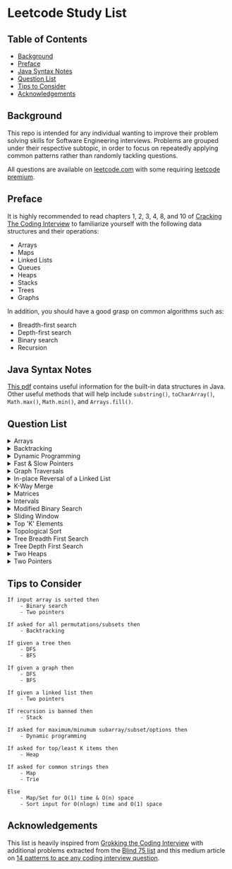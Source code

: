 # Leetcode Study List

## Table of Contents

- [Background](#background)
- [Preface](#preface)
- [Java Syntax Notes](#java-syntax-notes)
- [Question List](#question-list)
- [Tips to Consider](#tips-to-consider)
- [Acknowledgements](#acknowledgements)

## Background

This repo is intended for any individual wanting to improve their problem
solving skills for Software Engineering interviews.
Problems are grouped under their respective subtopic, in order to focus on
repeatedly applying common patterns rather than randomly tackling questions.

All questions are available on [leetcode.com] with some requiring [leetcode premium].

## Preface

It is highly recommended to read chapters 1, 2, 3, 4, 8, and 10 of [Cracking The Coding Interview]
to familiarize yourself with the following data structures and their operations:

- Arrays
- Maps
- Linked Lists
- Queues
- Heaps
- Stacks
- Trees
- Graphs

In addition, you should have a good grasp on common algorithms such as:

- Breadth-first search
- Depth-first search
- Binary search
- Recursion

## Java Syntax Notes

[This pdf] contains useful information for the built-in data structures in Java.
Other useful methods that will help include `substring()`, `toCharArray()`, `Math.max()`,
`Math.min()`, and `Arrays.fill()`.

## Question List

<details>
   	<summary>Arrays</summary>

#### Easy:

1. Contains Duplicate: https://leetcode.com/problems/contains-duplicate/
1. Missing Number: https://leetcode.com/problems/missing-number/
1. Find All Numbers Disappeared in an Array: https://leetcode.com/problems/find-all-numbers-disappeared-in-an-array/
1. Single Number: https://leetcode.com/problems/single-number/

#### Medium:

1. Product of Array Except Self: https://leetcode.com/problems/product-of-array-except-self/
1. Find the Duplicate Number: https://leetcode.com/problems/find-the-duplicate-number/
1. Find All Duplicates in an Array: https://leetcode.com/problems/find-all-duplicates-in-an-array/
1. Jump Game: https://leetcode.com/problems/jump-game/

#### Hard:

1. First Missing Positive: https://leetcode.com/problems/first-missing-positive/
1. Longest Consecutive Sequence: https://leetcode.com/problems/longest-consecutive-sequence/

</details>

<details>
   	<summary>Backtracking</summary>

The backtracking technique can be found under `10. Subsets` [here].

#### Easy:

1. Letter Case Permutation: https://leetcode.com/problems/letter-case-permutation/

#### Medium:

1. Subsets: https://leetcode.com/problems/subsets/
1. Subsets II: https://leetcode.com/problems/subsets-ii/
1. Permutations: https://leetcode.com/problems/permutations/
1. Permutations II: https://leetcode.com/problems/permutations-ii/
1. Combinations: https://leetcode.com/problems/combinations/
1. Combination Sum: https://leetcode.com/problems/combination-sum/
1. Combination Sum II: https://leetcode.com/problems/combination-sum-ii/
1. Combination Sum III: https://leetcode.com/problems/combination-sum-iii/
1. Generate Parentheses: https://leetcode.com/problems/generate-parentheses/
1. Target Sum: https://leetcode.com/problems/target-sum/
1. Palindrome Partitioning: https://leetcode.com/problems/palindrome-partitioning/
1. Partition to K Equal Sum Subsets: https://leetcode.com/problems/partition-to-k-equal-sum-subsets/
1. Letter Combinations of a Phone Number: https://leetcode.com/problems/letter-combinations-of-a-phone-number/
1. Generalized Abbreviation: https://leetcode.com/problems/generalized-abbreviation/

#### Hard:

1. Sudoku Solver: https://leetcode.com/problems/sudoku-solver/
1. N-Queens: https://leetcode.com/problems/n-queens/

</details>

<details>
   	<summary>Dynamic Programming</summary>

Dynamic programming guides can be found on [topcoder] and the [Back To Back SWE
YouTube channel].

#### Easy:

1. Climbing Stairs: https://leetcode.com/problems/climbing-stairs/
1. House Robber: https://leetcode.com/problems/house-robber/
1. Best Time to Buy and Sell Stock: https://leetcode.com/problems/best-time-to-buy-and-sell-stock/
1. Maximum Subarray: https://leetcode.com/problems/maximum-subarray/
1. Range Sum Query - Immutable: https://leetcode.com/problems/range-sum-query-immutable/

#### Medium:

1. House Robber II: https://leetcode.com/problems/house-robber-ii/
1. Coin Change: https://leetcode.com/problems/coin-change/
1. Maximum Product Subarray: https://leetcode.com/problems/maximum-product-subarray/
1. Longest Increasing Subsequence: https://leetcode.com/problems/longest-increasing-subsequence/
1. Longest Palindromic Substring: https://leetcode.com/problems/longest-palindromic-substring/
1. Word Break: https://leetcode.com/problems/word-break/
1. Combination Sum: https://leetcode.com/problems/combination-sum-iv/
1. Decode Ways: https://leetcode.com/problems/decode-ways/
1. Unique Paths: https://leetcode.com/problems/unique-paths/
1. Palindromic Substrings: https://leetcode.com/problems/palindromic-substrings/
1. Number of Longest Increasing Subsequence: https://leetcode.com/problems/number-of-longest-increasing-subsequence/
1. Partition Equal Subset Sum: https://leetcode.com/problems/partition-equal-subset-sum/
1. Best Time to Buy and Sell Stock with Cooldown: https://leetcode.com/problems/best-time-to-buy-and-sell-stock-with-cooldown/
1. Counting Bits: https://leetcode.com/problems/counting-bits/

#### Hard:

1. Longest Valid Parentheses: https://leetcode.com/problems/longest-valid-parentheses/

</details>

<details>
   	<summary>Fast & Slow Pointers</summary>

The fast & slow pointer approach can be found under `3. Fast and Slow pointers` [here].

#### Easy:

1. Linked List Cycle: https://leetcode.com/problems/linked-list-cycle/
1. Middle of the Linked List: https://leetcode.com/problems/middle-of-the-linked-list/
1. Palindrome Linked List: https://leetcode.com/problems/palindrome-linked-list/
1. Remove Linked List Elements: https://leetcode.com/problems/remove-linked-list-elements/
1. Remove Duplicates from Sorted List: https://leetcode.com/problems/remove-duplicates-from-sorted-list/

#### Medium:

1. Linked List Cycle II: https://leetcode.com/problems/linked-list-cycle-ii/
1. Add Two Numbers: https://leetcode.com/problems/add-two-numbers/
1. Remove Nth Node From End Of List: https://leetcode.com/problems/remove-nth-node-from-end-of-list/
1. Sort List: https://leetcode.com/problems/sort-list/
1. Reorder List: https://leetcode.com/problems/reorder-list/

</details>

<details>
   	<summary>Graph Traversals</summary>

#### Medium:

1. Clone Graph: https://leetcode.com/problems/clone-graph/
1. Course Schedule: https://leetcode.com/problems/course-schedule/
1. Pacific Atlantic Water Flow: https://leetcode.com/problems/pacific-atlantic-water-flow/
1. Number of Islands: https://leetcode.com/problems/number-of-islands/
1. Graph Valid Tree: https://leetcode.com/problems/graph-valid-tree/
1. Number of Connected Components in an Undirected Graph: https://leetcode.com/problems/number-of-connected-components-in-an-undirected-graph/

</details>

<details>
   	<summary>In-place Reversal of a Linked List</summary>

The in-place reveral technique can be found under `6. In-place reversal of linked list` [here].

#### Easy:

1. Reverse Linked List: https://leetcode.com/problems/reverse-linked-list/

#### Medium:

1. Reverse Linked List II: https://leetcode.com/problems/reverse-linked-list-ii/
1. Rotate List: https://leetcode.com/problems/rotate-list/
1. Swap Nodes in Pairs: https://leetcode.com/problems/swap-nodes-in-pairs/
1. Odd Even Linked List: https://leetcode.com/problems/odd-even-linked-list/

#### Hard:

1. Reverse Nodes in k-Group: https://leetcode.com/problems/reverse-nodes-in-k-group/

</details>

<details>
   	<summary>K-Way Merge</summary>

The k-way merge technique can be found under `13. K-way Merge` [here].

#### Easy:

1. Merge Two Sorted Lists: https://leetcode.com/problems/merge-two-sorted-lists/

#### Medium:

1. Kth Smallest Element in a Sorted Matrix: https://leetcode.com/problems/kth-smallest-element-in-a-sorted-matrix/
1. Find K Pairs with Smallest Sums: https://leetcode.com/problems/find-k-pairs-with-smallest-sums/

#### Hard:

1. Merge k Sorted Lists: https://leetcode.com/problems/merge-k-sorted-lists/
1. Smallest Range Covering Elements from K Lists: https://leetcode.com/problems/smallest-range-covering-elements-from-k-lists/

</details>

<details>
   	<summary>Matrices</summary>

#### Medium:

1. Set Matrix Zeroes: https://leetcode.com/problems/set-matrix-zeroes/
1. Spiral Matrix: https://leetcode.com/problems/spiral-matrix/
1. Rotate Image: https://leetcode.com/problems/rotate-image/
1. Word Search: https://leetcode.com/problems/word-search/

</details>

<details>
   	<summary>Intervals</summary>

The merge interval approach can be found under `4. Merge Intervals` [here].

#### Easy:

1. Meeting Rooms: https://leetcode.com/problems/meeting-rooms

#### Medium:

1. Merge Intervals: https://leetcode.com/problems/merge-intervals/
1. Interval List Intersections: https://leetcode.com/problems/interval-list-intersections/
1. Non-overlapping Intervals: https://leetcode.com/problems/non-overlapping-intervals/
1. Meeting Rooms II: https://leetcode.com/problems/meeting-rooms-ii/
1. Task Scheduler: https://leetcode.com/problems/task-scheduler/
1. Minimum Number of Arrows to Burst Balloons: https://leetcode.com/problems/minimum-number-of-arrows-to-burst-balloons/

#### Hard:

1. Insert Interval: https://leetcode.com/problems/insert-interval/
1. Employee Free Time: https://leetcode.com/problems/employee-free-time/

</details>

<details>
   	<summary>Modified Binary Search</summary>

The modified binary search algorithm can be found under `11. Modified binary search` [here].

#### Easy:

1. Binary Search: https://leetcode.com/problems/binary-search/
1. Find Smallest Letter Greater Than Target: https://leetcode.com/problems/find-smallest-letter-greater-than-target/
1. Peak Index in a Mountain Array: https://leetcode.com/problems/peak-index-in-a-mountain-array/

#### Medium:

1. Find Minimum in Rotated Sorted Array: https://leetcode.com/problems/find-minimum-in-rotated-sorted-array/
1. Find Peak Element: https://leetcode.com/problems/find-peak-element/
1. Search in Rotated Sorted Array: https://leetcode.com/problems/search-in-rotated-sorted-array/
1. Search in Rotated Sorted Array II: https://leetcode.com/problems/search-in-rotated-sorted-array-ii/
1. Search a 2D Matrix: https://leetcode.com/problems/search-a-2d-matrix/
1. Search a 2D Matrix II: https://leetcode.com/problems/search-a-2d-matrix-ii/

#### Hard:

1. Count of Range Sum: https://leetcode.com/problems/count-of-range-sum/

</details>

<details>
   	<summary>Sliding Window</summary>

The sliding window approach can be found under `1. Sliding Window` [here].

#### Medium:

1. Minimum Size Subarray Sum: https://leetcode.com/problems/minimum-size-subarray-sum/
1. Fruit Into Baskets: https://leetcode.com/problems/fruit-into-baskets/
1. Permutation in String: https://leetcode.com/problems/permutation-in-string/
1. Longest Repeating Character Replacement: https://leetcode.com/problems/longest-repeating-character-replacement/

#### Hard:

1. Sliding Window Maximum: https://leetcode.com/problems/sliding-window-maximum/
1. Longest Substring Without Repeating Characters: https://leetcode.com/problems/longest-substring-without-repeating-characters/
1. Minimum Number of K Consecutive Bit Flips: https://leetcode.com/problems/minimum-number-of-k-consecutive-bit-flips/
1. Unique Letter String: https://leetcode.com/problems/unique-letter-string/
1. Minimum Window Substring: https://leetcode.com/problems/minimum-window-substring/
1. Substring with Concatenation of All Words: https://leetcode.com/problems/substring-with-concatenation-of-all-words/

</details>

<details>
   	<summary>Top 'K' Elements</summary>

The top K element technique can be found under `12. Top K elements` [here].

#### Medium:

1. Kth Smallest Element in a BST: https://leetcode.com/problems/kth-smallest-element-in-a-bst/
1. K Closest Points to Origin: https://leetcode.com/problems/k-closest-points-to-origin/
1. Top K Frequent Elements: https://leetcode.com/problems/top-k-frequent-elements/
1. Sort Characters By Frequency: https://leetcode.com/problems/sort-characters-by-frequency/
1. Kth Largest Element in an Array: https://leetcode.com/problems/kth-largest-element-in-an-array/
1. Find K Closest Elements: https://leetcode.com/problems/find-k-closest-elements/
1. Reorganize String: https://leetcode.com/problems/reorganize-string/

#### Hard:

1. Rearrange String k Distance Apart: https://leetcode.com/problems/rearrange-string-k-distance-apart
1. Course Schedule III: https://leetcode.com/problems/course-schedule-iii/
1. Maximum Frequency Stack: https://leetcode.com/problems/maximum-frequency-stack/

</details>

<details>
   	<summary>Topological Sort</summary>

The topological sort algorithm can be found under `14. Topological sort` [here].

#### Medium:

1. Course Schedule: https://leetcode.com/problems/course-schedule/
1. Course Schedule II: https://leetcode.com/problems/course-schedule-ii/
1. Minimum Height Trees: https://leetcode.com/problems/minimum-height-trees/

#### Hard:

1. Alien Dictionary: https://leetcode.com/problems/alien-dictionary
1. Sequence Reconstruction: https://leetcode.com/problems/sequence-reconstruction

</details>

<details>
   	<summary>Tree Breadth First Search</summary>

The tree BFS technique can be found under `7. Tree BFS` [here].

#### Easy:

1. Binary Tree Level Order Traversal II: https://leetcode.com/problems/binary-tree-level-order-traversal-ii/
1. Average of Levels in Binary Tree: https://leetcode.com/problems/average-of-levels-in-binary-tree/
1. Minimum Depth of Binary Tree: https://leetcode.com/problems/minimum-depth-of-binary-tree/

#### Medium:

1. Binary Tree Level Order Traversal: https://leetcode.com/problems/binary-tree-level-order-traversal/
1. Binary Tree Zigzag Level Order Traversal: https://leetcode.com/problems/binary-tree-zigzag-level-order-traversal/
1. Populating Next Right Pointers in Each Node: https://leetcode.com/problems/populating-next-right-pointers-in-each-node/
1. Populating Next Right Pointers in Each Node II: https://leetcode.com/problems/populating-next-right-pointers-in-each-node-ii/
1. Binary Tree Right Side View: https://leetcode.com/problems/binary-tree-right-side-view/
1. All Nodes Distance K in Binary Tree: https://leetcode.com/problems/all-nodes-distance-k-in-binary-tree/
1. Boundary of Binary Tree: https://leetcode.com/problems/boundary-of-binary-tree

</details>

<details>
   	<summary>Tree Depth First Search</summary>

The tree DFS technique can be found under `8. Tree DFS` [here].

#### Easy:

1. Same Tree: https://leetcode.com/problems/same-tree/
1. Path Sum: https://leetcode.com/problems/path-sum/
1. Diameter of Binary Tree: https://leetcode.com/problems/diameter-of-binary-tree/
1. Merge Two Binary Trees: https://leetcode.com/problems/merge-two-binary-trees/
1. Maximum Depth of Binary Tree: https://leetcode.com/problems/maximum-depth-of-binary-tree/
1. Lowest Common Ancestor of a Binary Search Tree: https://leetcode.com/problems/lowest-common-ancestor-of-a-binary-search-tree/
1. Subtree of Another Tree: https://leetcode.com/problems/subtree-of-another-tree/
1. Invert Binary Tree: https://leetcode.com/problems/invert-binary-tree/

#### Medium:

1. Path Sum II: https://leetcode.com/problems/path-sum-ii/
1. Path Sum III: https://leetcode.com/problems/path-sum-iii/
1. Lowest Common Ancestor of a Binary Tree: https://leetcode.com/problems/lowest-common-ancestor-of-a-binary-tree/
1. Maximum Binary Tree: https://leetcode.com/problems/maximum-binary-tree/
1. Maximum Width of Binary Tree: https://leetcode.com/problems/maximum-width-of-binary-tree/
1. Construct Binary Tree from Preorder and Inorder Traversal: https://leetcode.com/problems/construct-binary-tree-from-preorder-and-inorder-traversal/
1. Validate Binary Search Tree: https://leetcode.com/problems/validate-binary-search-tree/
1. Kth Smallest Element in a BST: https://leetcode.com/problems/kth-smallest-element-in-a-bst/
1. Implement Trie (Prefix Tree): https://leetcode.com/problems/implement-trie-prefix-tree/

#### Hard:

1. Binary Tree Maximum Path Sum: https://leetcode.com/problems/binary-tree-maximum-path-sum/
1. Serialize and Deserialize Binary Tree: https://leetcode.com/problems/serialize-and-deserialize-binary-tree/
1. Word Search II: https://leetcode.com/problems/word-search-ii/

</details>

<details>
   	<summary>Two Heaps</summary>

The two heaps approach can be found under `9. Two heaps` [here].

#### Hard:

1. Find Median from Data Stream: https://leetcode.com/problems/find-median-from-data-stream/
1. Sliding Window Median: https://leetcode.com/problems/sliding-window-median/
1. IPO: https://leetcode.com/problems/ipo/

</details>

<details>
   	<summary>Two Pointers</summary>

The two pointer approach can be found under `2. Two Pointers or Iterators` [here].

#### Easy:

1. Two Sum: https://leetcode.com/problems/two-sum/
1. Remove Duplicates from Sorted List: https://leetcode.com/problems/remove-duplicates-from-sorted-list/
1. Squares of a Sorted Array: https://leetcode.com/problems/squares-of-a-sorted-array/
1. Backspace String Compare: https://leetcode.com/problems/backspace-string-compare

#### Medium:

1. 3 Sum: https://leetcode.com/problems/3sum/
1. 3 Sum Closest: https://leetcode.com/problems/3sum-closest/
1. Subarrays with Product Less than K: https://leetcode.com/problems/subarray-product-less-than-k/
1. Sort Colours: https://leetcode.com/problems/sort-colors/

#### Hard:

1. Minimum Window Substring: https://leetcode.com/problems/minimum-window-substring/
1. Trapping Rain Water: https://leetcode.com/problems/trapping-rain-water/
1. Container With Most Water: https://leetcode.com/problems/container-with-most-water/

</details>

## Tips to Consider

```
If input array is sorted then
    - Binary search
    - Two pointers

If asked for all permutations/subsets then
    - Backtracking

If given a tree then
    - DFS
    - BFS

If given a graph then
    - DFS
    - BFS

If given a linked list then
    - Two pointers

If recursion is banned then
    - Stack

If asked for maximum/minumum subarray/subset/options then
    - Dynamic programming

If asked for top/least K items then
    - Heap

If asked for common strings then
    - Map
    - Trie

Else
    - Map/Set for O(1) time & O(n) space
    - Sort input for O(nlogn) time and O(1) space
```

## Acknowledgements

This list is heavily inspired from [Grokking the Coding Interview] with
additional problems extracted from the [Blind 75 list] and this medium article
on [14 patterns to ace any coding interview question].

[leetcode.com]: https://leetcode.com
[leetcode premium]: https://leetcode.com/subscribe/
[this pdf]: https://drive.google.com/open?id=1ao4ZA28zzBttDkuS6MLQI52gDs_CJZEm
[cracking the coding interview]: http://www.crackingthecodinginterview.com/contents.html
[here]: https://hackernoon.com/14-patterns-to-ace-any-coding-interview-question-c5bb3357f6ed
[topcoder]: https://www.topcoder.com/community/competitive-programming/tutorials/dynamic-programming-from-novice-to-advanced/
[back to back swe youtube channel]: https://www.youtube.com/watch?v=jgiZlGzXMBw
[grokking the coding interview]: https://www.educative.io/courses/grokking-the-coding-interview
[blind 75 list]: https://www.teamblind.com/article/New-Year-Gift---Curated-List-of-Top-100-LeetCode-Questions-to-Save-Your-Time-OaM1orEU?utm_source=share&utm_medium=ios_app
[14 patterns to ace any coding interview question]: https://hackernoon.com/14-patterns-to-ace-any-coding-interview-question-c5bb3357f6ed
